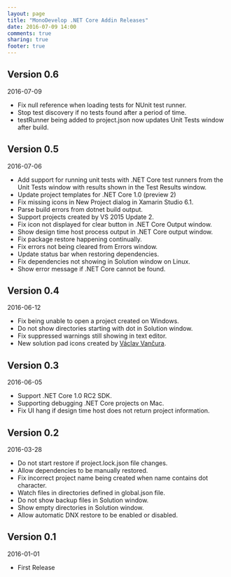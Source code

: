 ```yaml
---
layout: page
title: "MonoDevelop .NET Core Addin Releases"
date: 2016-07-09 14:00
comments: true
sharing: true
footer: true
---
```


## Version 0.6

2016-07-09

 * Fix null reference when loading tests for NUnit test runner.
 * Stop test discovery if no tests found after a period of time.
 * testRunner being added to project.json now updates Unit Tests window after build.

## Version 0.5

2016-07-06

 * Add support for running unit tests with .NET Core test runners from the Unit Tests window with results shown in the Test Results window.
 * Update project templates for .NET Core 1.0 (preview 2)
 * Fix missing icons in New Project dialog in Xamarin Studio 6.1.
 * Parse build errors from dotnet build output.
 * Support projects created by VS 2015 Update 2.
 * Fix icon not displayed for clear button in .NET Core Output window.
 * Show design time host process output in .NET Core output window.
 * Fix package restore happening continually.
 * Fix errors not being cleared from Errors window.
 * Update status bar when restoring dependencies.
 * Fix dependencies not showing in Solution window on Linux.
 * Show error message if .NET Core cannot be found.

## Version 0.4

2016-06-12

 * Fix being unable to open a project created on Windows.
 * Do not show directories starting with dot in Solution window. 
 * Fix suppressed warnings still showing in text editor. 
 * New solution pad icons created by [Václav Vančura](https://github.com/vancura).
 
## Version 0.3

2016-06-05

 * Support .NET Core 1.0 RC2 SDK.
 * Supporting debugging .NET Core projects on Mac.
 * Fix UI hang if design time host does not return project information.

## Version 0.2

2016-03-28

 * Do not start restore if project.lock.json file changes.
 * Allow dependencies to be manually restored.
 * Fix incorrect project name being created when name contains dot character.
 * Watch files in directories defined in global.json file.
 * Do not show backup files in Solution window.
 * Show empty directories in Solution window.
 * Allow automatic DNX restore to be enabled or disabled.

## Version 0.1

2016-01-01

 * First Release
 